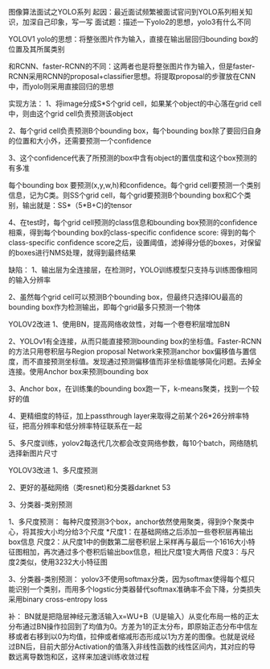 图像算法面试之YOLO系列
起因：最近面试频繁被面试官问到YOLO系列相关知识，加深自己印象，写一写
面试题：描述一下yolo2的思想，yolo3有什么不同

YOLOV1
yolo的思想：将整张图片作为输入，直接在输出层回归bounding box的位置及其所属类别

和RCNN、faster-RCNN的不同：这两者也是将整张图片作为输入，但是faster-RCNN采用RCNN的proposal+classifier思想。将提取proposal的步骤放在CNN中，而yolo则采用直接回归的思想

实现方法：
1、将image分成S*S个grid cell，如果某个object的中心落在grid cell中，则由这个grid cell负责预测该object

2、每个grid cell负责预测B个bounding box，每个bounding box除了要回归自身的位置和大小外，还需要预测一个confidence

3、这个confidence代表了所预测的box中含有object的置信度和这个box预测的有多准

每个bounding box 要预测(x,y,w,h)和confidence。每个grid cell要预测一个类别信息，记为C类。则SS个grid cell，每个grid要预测B个bounding box和C个类别，输出就是：SS*（5*B+C)的tensor

4、在test时，每个grid cell预测的class信息和bounding box预测的confidence相乘，得到每个bounding box的class-specific confidence score:
得到的每个class-specific confidence score之后，设置阈值，滤掉得分低的boxes，对保留的boxes进行NMS处理，就得到最终结果

缺陷：
1、输出层为全连接层，在检测时，YOLO训练模型只支持与训练图像相同的输入分辨率

2、虽然每个grid cell可以预测B个bounding box，但最终只选择IOU最高的bounding box作为检测输出，即每个grid最多只预测一个物体

YOLOV2改进
1、使用BN，提高网络收敛性，对每一个卷卷积层增加BN

2、YOLOv1有全连接，从而只能直接预测bounding box的坐标值。Faster-RCNN的方法只用卷积层与Region proposal Network来预测anchor box偏移值与置信度，而不直接预测坐标值。发现通过预测偏移值而非坐标值能够简化问题。去掉全连接。使用Anchor box来预测bounding box

3、Anchor box，在训练集的bounding box跑一下，k-means聚类，找到一个较好的值

4、更精细度的特征，加上passthrough layer来取得之前某个26*26分辨率特征，把高分辨率和低分辨率特征联系在一起

5、多尺度训练，yolov2每迭代几次都会改变网络参数，每10个batch，网络随机选择新图片尺寸

YOLOV3改进
1、多尺度预测

2、更好的基础网络（类resnet)和分类器darknet 53

3、分类器-类别预测

1、多尺度预测：
每种尺度预测3个box，anchor依然使用聚类，得到9个聚类中心，将其按大小均分给3个尺度
*尺度1：在基础网络之后添加一些卷积层再输出box信息
尺度2：从尺度1中的倒数第二层卷积层上采样再与最后一个1616大小特征图相加，再次通过多个卷积后输出box信息，相比尺度1变大两倍
尺度3：与尺度2类似，使用3232大小特征图

3、分类器-类别预测：
yolov3不使用softmax分类，因为softmax使得每个框只能识别一个类别，而用多个logstic分类器替代softmax准确率不会下降，分类损失采用binary cross-entropy loss

补：
BN就是把隐层神经元激活输入x=WU+B（U是输入）从变化布局一格的正太分布通过BN操作拉回到了均值为0。方差为1的正太分布，即原始正态分布中信左移或者右移到以0为均值，拉伸或者缩减形态形成以1为方差的图像。也就是说经过BN后，目前大部分Activation的值落入非线性函数的线性区间内，其对应的导数远离导数饱和区，这样来加速训练收敛过程